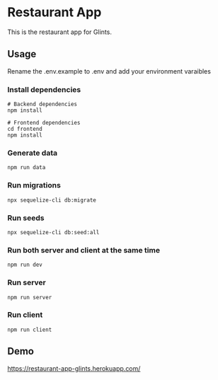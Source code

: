 # Restaurant App

This is the restaurant app for Glints.

## Usage

Rename the .env.example to .env and add your environment varaibles

### Install dependencies

```
# Backend dependencies
npm install

# Frontend dependencies
cd frontend
npm install
```

### Generate data

```
npm run data
```

### Run migrations

```
npx sequelize-cli db:migrate
```

### Run seeds

```
npx sequelize-cli db:seed:all
```

### Run both server and client at the same time

```
npm run dev
```

### Run server

```
npm run server
```

### Run client

```
npm run client
```

## Demo

https://restaurant-app-glints.herokuapp.com/
